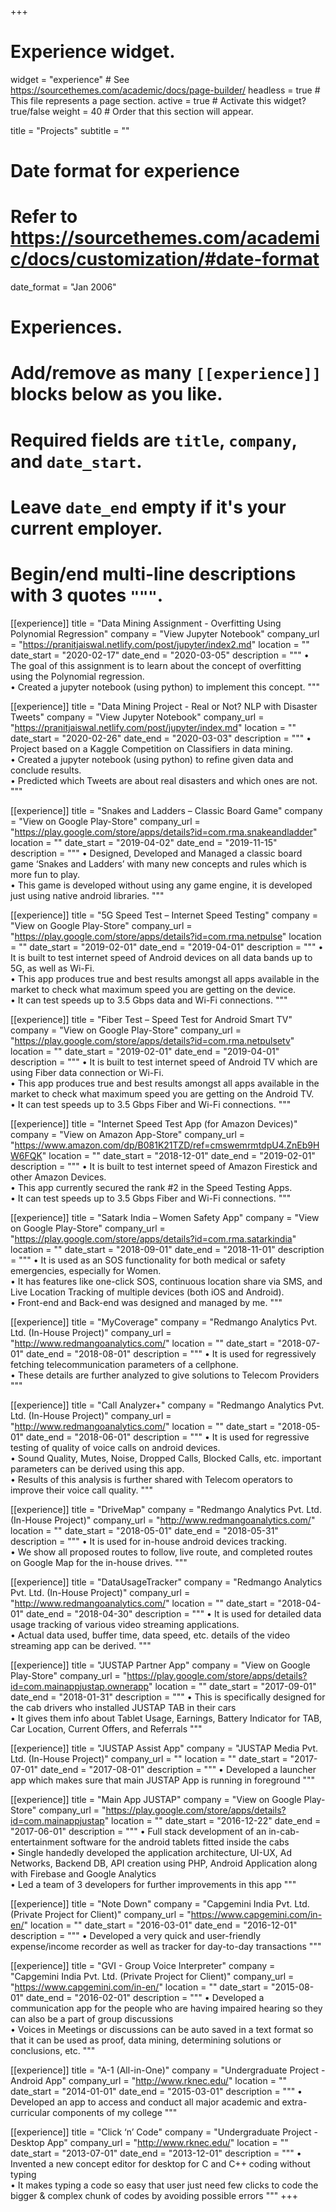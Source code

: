 +++
# Experience widget.
widget = "experience"  # See https://sourcethemes.com/academic/docs/page-builder/
headless = true  # This file represents a page section.
active = true  # Activate this widget? true/false
weight = 40  # Order that this section will appear.

title = "Projects"
subtitle = ""

# Date format for experience
#   Refer to https://sourcethemes.com/academic/docs/customization/#date-format
date_format = "Jan 2006"

# Experiences.
#   Add/remove as many `[[experience]]` blocks below as you like.
#   Required fields are `title`, `company`, and `date_start`.
#   Leave `date_end` empty if it's your current employer.
#   Begin/end multi-line descriptions with 3 quotes `"""`.

[[experience]]
  title = "Data Mining Assignment - Overfitting Using Polynomial Regression"
  company = "View Jupyter Notebook"
  company_url = "https://pranitjaiswal.netlify.com/post/jupyter/index2.md"
  location = ""
  date_start = "2020-02-17"
  date_end = "2020-03-05"
  description = """
  • The goal of this assignment is to learn about the concept of overfitting using the Polynomial regression.   
  • Created a jupyter notebook (using python) to implement this concept.
  """

[[experience]]
  title = "Data Mining Project - Real or Not? NLP with Disaster Tweets"
  company = "View Jupyter Notebook"
  company_url = "https://pranitjaiswal.netlify.com/post/jupyter/index.md"
  location = ""
  date_start = "2020-02-26"
  date_end = "2020-03-03"
  description = """
  • Project based on a Kaggle Competition on Classifiers in data mining.   
  • Created a jupyter notebook (using python) to refine given data and conclude results.   
  • Predicted which Tweets are about real disasters and which ones are not.
  """

[[experience]]
  title = "Snakes and Ladders – Classic Board Game"
  company = "View on Google Play-Store"
  company_url = "https://play.google.com/store/apps/details?id=com.rma.snakeandladder"
  location = ""
  date_start = "2019-04-02"
  date_end = "2019-11-15"
  description = """
  • Designed, Developed and Managed a classic board game ‘Snakes and Ladders’ with many new concepts and rules which is more fun to play.   
  • This game is developed without using any game engine, it is developed just using native android libraries.
  """

[[experience]]
  title = "5G Speed Test – Internet Speed Testing"
  company = "View on Google Play-Store"
  company_url = "https://play.google.com/store/apps/details?id=com.rma.netpulse"
  location = ""
  date_start = "2019-02-01"
  date_end = "2019-04-01"
  description = """
  • It is built to test internet speed of Android devices on all data bands up to 5G, as well as Wi-Fi.   
  • This app produces true and best results amongst all apps available in the market to check what maximum speed you are getting on the device.   
  • It can test speeds up to 3.5 Gbps data and Wi-Fi connections.
  """

[[experience]]
  title = "Fiber Test – Speed Test for Android Smart TV"
  company = "View on Google Play-Store"
  company_url = "https://play.google.com/store/apps/details?id=com.rma.netpulsetv"
  location = ""
  date_start = "2019-02-01"
  date_end = "2019-04-01"
  description = """
  • It is built to test internet speed of Android TV which are using Fiber data connection or Wi-Fi.   
  • This app produces true and best results amongst all apps available in the market to check what maximum speed you are getting on the Android TV.   
  • It can test speeds up to 3.5 Gbps Fiber and Wi-Fi connections.
  """
  
  [[experience]]
  title = "Internet Speed Test App (for Amazon Devices)"
  company = "View on Amazon App-Store"
  company_url = "https://www.amazon.com/dp/B081K21TZD/ref=cmswemrmtdpU4.ZnEb9HW6FQK"
  location = ""
  date_start = "2018-12-01"
  date_end = "2019-02-01"
  description = """
  • It is built to test internet speed of Amazon Firestick and other Amazon Devices.   
  • This app currently secured the rank #2 in the Speed Testing Apps.   
  • It can test speeds up to 3.5 Gbps Fiber and Wi-Fi connections.
  """
  
  [[experience]]
  title = "Satark India – Women Safety App"
  company = "View on Google Play-Store"
  company_url = "https://play.google.com/store/apps/details?id=com.rma.satarkindia"
  location = ""
  date_start = "2018-09-01"
  date_end = "2018-11-01"
  description = """
  • It is used as an SOS functionality for both medical or safety emergencies, especially for Women.   
  • It has features like one-click SOS, continuous location share via SMS, and Live Location Tracking of multiple devices (both iOS and Android).   
  • Front-end and Back-end was designed and managed by me.
  """
  
  [[experience]]
  title = "MyCoverage"
  company = "Redmango Analytics Pvt. Ltd. (In-House Project)"
  company_url = "http://www.redmangoanalytics.com/"
  location = ""
  date_start = "2018-07-01"
  date_end = "2018-08-01"
  description = """
  • It is used for regressively fetching telecommunication parameters of a cellphone.   
  • These details are further analyzed to give solutions to Telecom Providers
  """
  
   [[experience]]
  title = "Call Analyzer+"
  company = "Redmango Analytics Pvt. Ltd. (In-House Project)"
  company_url = "http://www.redmangoanalytics.com/"
  location = ""
  date_start = "2018-05-01"
  date_end = "2018-06-01"
  description = """
  • It is used for regressive testing of quality of voice calls on android devices.   
  • Sound Quality, Mutes, Noise, Dropped Calls, Blocked Calls, etc. important parameters can be derived using this app.   
  • Results of this analysis is further shared with Telecom operators to improve their voice call quality.
  """
  
   [[experience]]
  title = "DriveMap"
  company = "Redmango Analytics Pvt. Ltd. (In-House Project)"
  company_url = "http://www.redmangoanalytics.com/"
  location = ""
  date_start = "2018-05-01"
  date_end = "2018-05-31"
  description = """
  • It is used for in-house android devices tracking.   
  • We show all proposed routes to follow, live route, and completed routes on Google Map for the in-house drives.
  """
  
  [[experience]]
  title = "DataUsageTracker"
  company = "Redmango Analytics Pvt. Ltd. (In-House Project)"
  company_url = "http://www.redmangoanalytics.com/"
  location = ""
  date_start = "2018-04-01"
  date_end = "2018-04-30"
  description = """
  • It is used for detailed data usage tracking of various video streaming applications.   
  • Actual data used, buffer time, data speed, etc. details of the video streaming app can be derived.
  """
  
   [[experience]]
  title = "JUSTAP Partner App"
  company = "View on Google Play-Store"
  company_url = "https://play.google.com/store/apps/details?id=com.mainappjustap.ownerapp"
  location = ""
  date_start = "2017-09-01"
  date_end = "2018-01-31"
  description = """
  • This is specifically designed for the cab drivers who installed JUSTAP TAB in their cars   
  • It gives them info about Tablet Usage, Earnings, Battery Indicator for TAB, Car Location, Current Offers, and Referrals
  """
  
  [[experience]]
  title = "JUSTAP Assist App"
  company = "JUSTAP Media Pvt. Ltd. (In-House Project)"
  company_url = ""
  location = ""
  date_start = "2017-07-01"
  date_end = "2017-08-01"
  description = """
  • Developed a launcher app which makes sure that main JUSTAP App is running in foreground
  """
   
   [[experience]]
  title = "Main App JUSTAP"
  company = "View on Google Play-Store"
  company_url = "https://play.google.com/store/apps/details?id=com.mainappjustap"
  location = ""
  date_start = "2016-12-22"
  date_end = "2017-06-01"
  description = """
  • Full stack development of an in-cab-entertainment software for the android tablets fitted inside the cabs   
  • Single handedly developed the application architecture, UI-UX, Ad Networks, Backend DB, API creation using PHP, Android Application along with Firebase and Google Analytics   
  • Led a team of 3 developers for further improvements in this app
  """
  
  [[experience]]
  title = "Note Down"
  company = "Capgemini India Pvt. Ltd. (Private Project for Client)"
  company_url = "https://www.capgemini.com/in-en/"
  location = ""
  date_start = "2016-03-01"
  date_end = "2016-12-01"
  description = """
  • Developed a very quick and user-friendly expense/income recorder as well as tracker for day-to-day transactions
  """
  
  [[experience]]
  title = "GVI - Group Voice Interpreter"
  company = "Capgemini India Pvt. Ltd. (Private Project for Client)"
  company_url = "https://www.capgemini.com/in-en/"
  location = ""
  date_start = "2015-08-01"
  date_end = "2016-02-01"
  description = """
  • Developed a communication app for the people who are having impaired hearing so they can also be a part of group discussions   
  • Voices in Meetings or discussions can be auto saved in a text format so that it can be used as proof, data mining, determining solutions or conclusions, etc.
  """
  
  [[experience]]
  title = "A-1 (All-in-One)"
  company = "Undergraduate Project - Android App"
  company_url = "http://www.rknec.edu/"
  location = ""
  date_start = "2014-01-01"
  date_end = "2015-03-01"
  description = """
  • Developed an app to access and conduct all major academic and extra-curricular components of my college
  """
  
   [[experience]]
  title = "Click ‘n’ Code"
  company = "Undergraduate Project - Desktop App"
  company_url = "http://www.rknec.edu/"
  location = ""
  date_start = "2013-07-01"
  date_end = "2013-12-01"
  description = """
  • Invented a new concept editor for desktop for C and C++ coding without typing   
  • It makes typing a code so easy that user just need few clicks to code the bigger & complex chunk of codes by avoiding possible errors
  """
+++
